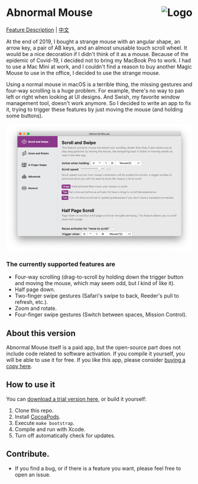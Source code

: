 # Abnormal Mouse <img alt="Logo" src="https://abnormalmouse.intii.com/image/icon.png" align="right" height="50">

[Feature Description](https://abnormalmouse.intii.com) | [中文](https://github.com/intitni/AbnormalMouseApp/blob/master/README_CN.md)

At the end of 2019, I bought a strange mouse with an angular shape, an arrow key, a pair of AB keys, and an almost unusable touch scroll wheel. It would be a nice decoration if I didn't think of it as a mouse. Because of the epidemic of Covid-19, I decided not to bring my MacBook Pro to work. I had to use a Mac Mini at work, and I couldn't find a reason to buy another Magic Mouse to use in the office, I decided to use the strange mouse.

Using a normal mouse in macOS is a terrible thing, the missing gestures and four-way scrolling is a huge problem. For example, there's no way to pan left or right when looking at UI designs. And Swish, my favorite window management tool, doesn't work anymore. So I decided to write an app to fix it, trying to trigger these features by just moving the mouse (and holding some buttons).

<img alt="Screenshot" src="screenshot.png">

### The currently supported features are
- Four-way scrolling (drag-to-scroll by holding down the trigger button and moving the mouse, which may seem odd, but I kind of like it).
- Half page down.
- Two-finger swipe gestures (Safari's swipe to back, Reeder's pull to refresh, etc.).
- Zoom and rotate.
- Four-finger swipe gestures (Switch between spaces, Mission Control).

## About this version
Abnormal Mouse itself is a paid app, but the open-source part does not include code related to software activation. If you compile it yourself,  you will be able to use it for free. If you like this app, please consider [buying a copy here](https://abnormalmouse.intii.com).

## How to use it

You can [download a trial version here](https://abnormalmouse.intii.com), or build it yourself:

1. Clone this repo.
2. Install [CocoaPods](https://cocoapods.org).
3. Execute `make bootstrap`.
4. Compile and run with Xcode.
5. Turn off automatically check for updates.

## Contribute.

- If you find a bug, or if there is a feature you want, please feel free to open an issue.
